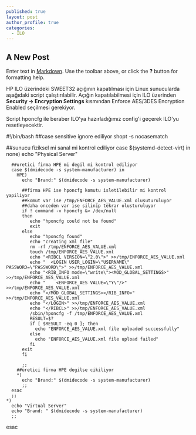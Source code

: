 ```yaml
---
published: true
layout: post
author_profile: true
categories:
  - ILO
---
```

## A New Post

Enter text in [Markdown](http://daringfireball.net/projects/markdown/). Use the toolbar above, or click the **?** button for formatting help.

HP ILO üzerindeki SWEET32 açığının kapatılması için Linux sunucularda aşağıdaki script çalıştırılabilir. Açığın kapatılabilmesi için ILO üzerinden **Security -> Encryption Settings** kısmından Enforce AES/3DES Encryption Enabled seçilmesi gerekiyor.

Script hponcfg ile beraber ILO'ya hazırladığımız config'i geçerek ILO'yu resetleyecektir.
 
  #!/bin/bash
  ##case sensitive ignore ediliyor
  shopt -s nocasematch

  ##sunucu fiziksel mi sanal mi kontrol ediliyor
  case $(systemd-detect-virt) in
    none)
      echo "Physical Server"

      ##uretici firma HPE mi degil mi kontrol ediliyor
      case $(dmidecode -s system-manufacturer) in
        HPE)
          echo "Brand:" $(dmidecode -s system-manufacturer)

          ##firma HPE ise hponcfg komutu isletilebilir mi kontrol yapiliyor
          ##komut var ise /tmp/ENFORCE_AES_VALUE.xml olusuturuluyor
          ##daha onceden var ise silinip tekrar olusturuluyor
          if ! command -v hponcfg &> /dev/null
          then
             echo "hponcfg could not be found"
             exit
          else
             echo "hponcfg found"
             echo "creating xml file"
             rm -rf /tmp/ENFORCE_AES_VALUE.xml
             touch /tmp/ENFORCE_AES_VALUE.xml
             echo "<RIBCL VERSION=\"2.0\">" >>/tmp/ENFORCE_AES_VALUE.xml
             echo "  <LOGIN USER_LOGIN=\"USERNAME\" PASSWORD=\"PASSWORD\">" >>/tmp/ENFORCE_AES_VALUE.xml
             echo "<RIB_INFO mode=\"write\"><MOD_GLOBAL_SETTINGS>" >>/tmp/ENFORCE_AES_VALUE.xml
             echo "    <ENFORCE_AES VALUE=\"Y\"/>"  >>/tmp/ENFORCE_AES_VALUE.xml
             echo "</MOD_GLOBAL_SETTINGS></RIB_INFO>" >>/tmp/ENFORCE_AES_VALUE.xml
             echo "</LOGIN>" >>/tmp/ENFORCE_AES_VALUE.xml
             echo "</RIBCL>" >>/tmp/ENFORCE_AES_VALUE.xml
             /sbin/hponcfg -f /tmp/ENFORCE_AES_VALUE.xml
             RESULT=$?
             if [ $RESULT -eq 0 ]; then
               echo "ENFORCE_AES_VALUE.xml file uploaded successfully"
             else
               echo "ENFORCE_AES_VALUE.xml file upload failed"
             fi 
          exit
          fi

          ;;
        ##üretici firma HPE degilse cikiliyor
        *)
          echo "Brand:" $(dmidecode -s system-manufacturer)
          ;;
      esac
      ;;
    *)
      echo "Virtual Server"
      echo "Brand: " $(dmidecode -s system-manufacturer)
      ;;
  esac
